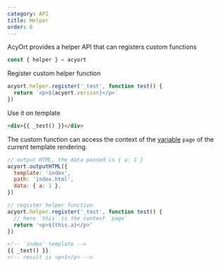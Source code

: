 ```yaml
---
category: API
title: Helper
order: 6
---
```


AcyOrt provides a helper API that can registers custom functions

```js
const { helper } = acyort
```

Register custom helper function

```js
acyort.helper.register('_test', function test() {
  return `<p>${acyort.version}</p>`
})
```

Use it on template

```html
<div>{{ _test() }}</div>
```

The custom function can access the context of the [variable](/docs/variable) `page` of the current template rendering.

```js
// output HTML, the data passed is { a: 1 }
acyort.outputHTML({
  template: 'index',
  path: 'index.html',
  data: { a: 1 },
})

// register helper function
acyort.helper.register('_test', function test() {
  // here `this` is the context `page`
  return '<p>${this.a}</p>'
})
```

```html
<!-- `index` template -->
{{ _test() }}
<!-- result is <p>1</p> -->
```
